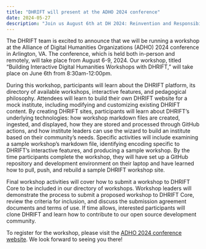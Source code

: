 ```yaml
---
title: "DHRIFT will present at the ADHO 2024 conference"
date: 2024-05-27
description: "Join us August 6th at DH 2024: Reinvention and Responsibility!"
---
```


The DHRIFT team is excited to announce that we will be running a workshop at the Alliance of Digital Humanities Organizations (ADHO) 2024 conference in Arlington, VA. The conference, which is held both in-person and remotely, will take place from August 6-9, 2024. Our workshop, titled “Building Interactive Digital Humanities Workshops with DHRIFT,” will take place on June 6th from 8:30am-12:00pm.

During this workshop, participants will learn about the DHRIFT platform, its directory of available workshops, interactive features, and pedagogical philosophy. Attendees will learn to build their own DHRIFT website for a mock institute, including modifying and customizing existing DHRIFT content. By creating DHRIFT sites, participants will learn about DHRIFT’s underlying technologies: how workshop markdown files are created, ingested, and displayed, how they are stored and processed through GitHub actions, and how institute leaders can use the wizard to build an institute based on their community’s needs. Specific activities will include examining a sample workshop’s markdown file, identifying encoding specific to DHRIFT’s interactive features, and producing a sample workshop. By the time participants complete the workshop, they will have set up a GitHub repository and development environment on their laptop and have learned how to pull, push, and rebuild a sample DHRIFT workshop site.

Final workshop activities will cover how to submit a workshop to DHRIFT Core to be included in our directory of workshops. Workshop leaders will demonstrate the process to submit a proposed workshop to DHRIFT Core, review the criteria for inclusion, and discuss the submission agreement documents and terms of use. If time allows, interested participants will clone DHRIFT and learn how to contribute to our open source development community.

To register for the workshop, please visit the [ADHO 2024 conference website](https://dh2024.adho.org/). We look forward to seeing you there!